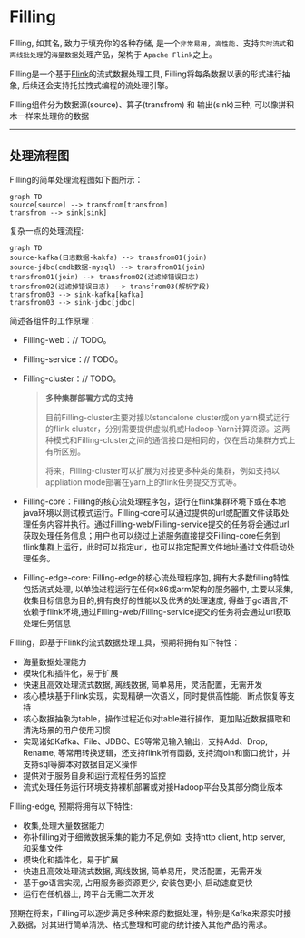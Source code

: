 

# Filling

Filling, 如其名, 致力于填充你的各种存储,  是一个`非常易用`，`高性能`、支持`实时流式`和`离线批处理`的`海量数据`处理产品，架构于 `Apache Flink`之上。

Filling是一个基于[Flink](https://flink.apache.org/)的流式数据处理工具, Filling将每条数据以表的形式进行抽象, 后续还会支持托拉拽式编程的流处理引擎。

Filling组件分为数据源(source)、算子(transfrom) 和 输出(sink)三种, 可以像拼积木一样来处理你的数据

------

## 处理流程图

Filling的简单处理流程图如下图所示：

```Mermaid
graph TD
source[source] --> transfrom[transfrom]
transfrom --> sink[sink]
```

复杂一点的处理流程:

```Mermaid
graph TD
source-kafka(日志数据-kakfa) --> transfrom01(join)
source-jdbc(cmdb数据-mysql) --> transfrom01(join)
transfrom01(join) --> transfrom02(过滤掉错误日志)
transfrom02(过滤掉错误日志) --> transfrom03(解析字段)
transfrom03 --> sink-kafka[kafka]
transfrom03 --> sink-jdbc[jdbc]
```

简述各组件的工作原理：

- Filling-web：// TODO。

- Filling-service：// TODO。

- Filling-cluster：// TODO。

  > **多种集群部署方式的支持**
  >
  > 目前Filling-cluster主要对接以standalone cluster或on yarn模式运行的flink cluster，分别需要提供虚拟机或Hadoop-Yarn计算资源。这两种模式和Filling-cluster之间的通信接口是相同的，仅在启动集群方式上有所区别。
  >
  > 将来，Filling-cluster可以扩展为对接更多种类的集群，例如支持以appliation mode部署在yarn上的flink任务提交方式等。

- Filling-core：Filling的核心流处理程序包，运行在flink集群环境下或在本地java环境以测试模式运行。Filling-core可以通过提供的url或配置文件读取处理任务内容并执行。通过Filling-web/Filling-service提交的任务将会通过url获取处理任务信息；用户也可以绕过上述服务直接提交Filling-core任务到flink集群上运行，此时可以指定url，也可以指定配置文件地址通过文件启动处理任务。

- Filling-edge-core: Filling-edge的核心流处理程序包, 拥有大多数filling特性, 包括流式处理,  以单独进程运行在任何x86或arm架构的服务器中, 主要以采集, 收集目标信息为目的,拥有良好的性能以及优秀的处理速度, 得益于go语言,不依赖于flink环境,通过Filling-web/Filling-service提交的任务将会通过url获取处理任务信息

Filling，即基于Flink的流式数据处理工具，预期将拥有如下特性：

- 海量数据处理能力
- 模块化和插件化，易于扩展
- 快速且高效处理流式数据, 离线数据, 简单易用，灵活配置，无需开发
- 核心模块基于Flink实现，实现精确一次语义，同时提供高性能、断点恢复等支持
- 核心数据抽象为table，操作过程近似对table进行操作，更加贴近数据摄取和清洗场景的用户使用习惯
- 实现诸如Kafka、File、JDBC、ES等常见输入输出，支持Add、Drop, Rename, 等常用转换逻辑，还支持flink所有函数, 支持流join和窗口统计，并支持sql等脚本对数据自定义操作
- 提供对于服务自身和运行流程任务的监控
- 流式处理任务运行环境支持裸机部署或对接Hadoop平台及其部分商业版本

Filling-edge, 预期将拥有以下特性:
- 收集,处理大量数据能力
- 弥补filling对于细微数据采集的能力不足,例如: 支持http client, http server, 和采集文件
- 模块化和插件化，易于扩展
- 快速且高效处理流式数据, 离线数据, 简单易用，灵活配置，无需开发
- 基于go语言实现, 占用服务器资源更少, 安装包更小, 启动速度更快
- 运行在任机器上, 跨平台无需二次开发

预期在将来，Filling可以逐步满足多种来源的数据处理，特别是Kafka来源实时接入数据，对其进行简单清洗、格式整理和可能的统计接入其他产品的需求。

